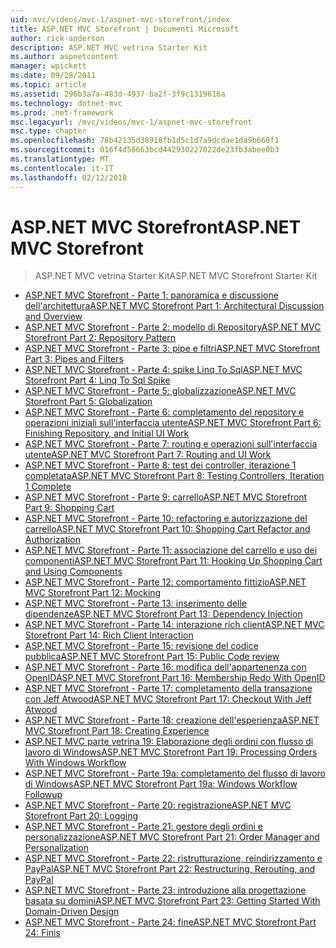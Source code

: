 ```yaml
---
uid: mvc/videos/mvc-1/aspnet-mvc-storefront/index
title: ASP.NET MVC Storefront | Documenti Microsoft
author: rick-anderson
description: ASP.NET MVC vetrina Starter Kit
ms.author: aspnetcontent
manager: wpickett
ms.date: 09/28/2011
ms.topic: article
ms.assetid: 296b3a7a-483d-4937-ba2f-3f9c1319616a
ms.technology: dotnet-mvc
ms.prod: .net-framework
msc.legacyurl: /mvc/videos/mvc-1/aspnet-mvc-storefront
msc.type: chapter
ms.openlocfilehash: 78b42135d38918fb1d5c1d7a9dcdae1da9b660f1
ms.sourcegitcommit: 016f4d58663bcd442930227022de23fb3abee0b3
ms.translationtype: MT
ms.contentlocale: it-IT
ms.lasthandoff: 02/12/2018
---
```

<a name="aspnet-mvc-storefront"></a><span data-ttu-id="d5314-103">ASP.NET MVC Storefront</span><span class="sxs-lookup"><span data-stu-id="d5314-103">ASP.NET MVC Storefront</span></span>
====================
> <span data-ttu-id="d5314-104">ASP.NET MVC vetrina Starter Kit</span><span class="sxs-lookup"><span data-stu-id="d5314-104">ASP.NET MVC Storefront Starter Kit</span></span>


- [<span data-ttu-id="d5314-105">ASP.NET MVC Storefront - Parte 1: panoramica e discussione dell'architettura</span><span class="sxs-lookup"><span data-stu-id="d5314-105">ASP.NET MVC Storefront Part 1: Architectural Discussion and Overview</span></span>](aspnet-mvc-storefront-part-1-architectural-discussion-and-overview.md)
- [<span data-ttu-id="d5314-106">ASP.NET MVC Storefront - Parte 2: modello di Repository</span><span class="sxs-lookup"><span data-stu-id="d5314-106">ASP.NET MVC Storefront Part 2: Repository Pattern</span></span>](aspnet-mvc-storefront-part-2-the-repository-pattern.md)
- [<span data-ttu-id="d5314-107">ASP.NET MVC Storefront - Parte 3: pipe e filtri</span><span class="sxs-lookup"><span data-stu-id="d5314-107">ASP.NET MVC Storefront Part 3: Pipes and Filters</span></span>](aspnet-mvc-storefront-part-3-pipes-and-filters.md)
- [<span data-ttu-id="d5314-108">ASP.NET MVC Storefront - Parte 4: spike Linq To Sql</span><span class="sxs-lookup"><span data-stu-id="d5314-108">ASP.NET MVC Storefront Part 4: Linq To Sql Spike</span></span>](aspnet-mvc-storefront-part-4-linq-to-sql-spike.md)
- [<span data-ttu-id="d5314-109">ASP.NET MVC Storefront - Parte 5: globalizzazione</span><span class="sxs-lookup"><span data-stu-id="d5314-109">ASP.NET MVC Storefront Part 5: Globalization</span></span>](aspnet-mvc-storefront-part-5-globalization.md)
- [<span data-ttu-id="d5314-110">ASP.NET MVC Storefront - Parte 6: completamento del repository e operazioni iniziali sull'interfaccia utente</span><span class="sxs-lookup"><span data-stu-id="d5314-110">ASP.NET MVC Storefront Part 6: Finishing Repository, and Initial UI Work</span></span>](aspnet-mvc-storefront-part-6-finishing-the-repository-and-initial-ui-work.md)
- [<span data-ttu-id="d5314-111">ASP.NET MVC Storefront - Parte 7: routing e operazioni sull'interfaccia utente</span><span class="sxs-lookup"><span data-stu-id="d5314-111">ASP.NET MVC Storefront Part 7: Routing and UI Work</span></span>](aspnet-mvc-storefront-part-7-routing-and-ui-work.md)
- [<span data-ttu-id="d5314-112">ASP.NET MVC Storefront - Parte 8: test dei controller, iterazione 1 completata</span><span class="sxs-lookup"><span data-stu-id="d5314-112">ASP.NET MVC Storefront Part 8: Testing Controllers, Iteration 1 Complete</span></span>](aspnet-mvc-storefront-part-8-testing-controllers-iteration-1-complete.md)
- [<span data-ttu-id="d5314-113">ASP.NET MVC Storefront - Parte 9: carrello</span><span class="sxs-lookup"><span data-stu-id="d5314-113">ASP.NET MVC Storefront Part 9: Shopping Cart</span></span>](aspnet-mvc-storefront-part-9-the-shopping-cart.md)
- [<span data-ttu-id="d5314-114">ASP.NET MVC Storefront - Parte 10: refactoring e autorizzazione del carrello</span><span class="sxs-lookup"><span data-stu-id="d5314-114">ASP.NET MVC Storefront Part 10: Shopping Cart Refactor and Authorization</span></span>](aspnet-mvc-storefront-part-10-shopping-cart-refactor-and-authorization.md)
- [<span data-ttu-id="d5314-115">ASP.NET MVC Storefront - Parte 11: associazione del carrello e uso dei componenti</span><span class="sxs-lookup"><span data-stu-id="d5314-115">ASP.NET MVC Storefront Part 11: Hooking Up Shopping Cart and Using Components</span></span>](aspnet-mvc-storefront-part-11-hooking-up-the-shopping-cart-and-using-components.md)
- [<span data-ttu-id="d5314-116">ASP.NET MVC Storefront - Parte 12: comportamento fittizio</span><span class="sxs-lookup"><span data-stu-id="d5314-116">ASP.NET MVC Storefront Part 12: Mocking</span></span>](aspnet-mvc-storefront-part-12-mocking.md)
- [<span data-ttu-id="d5314-117">ASP.NET MVC Storefront - Parte 13: inserimento delle dipendenze</span><span class="sxs-lookup"><span data-stu-id="d5314-117">ASP.NET MVC Storefront Part 13: Dependency Injection</span></span>](aspnet-mvc-storefront-part-13-dependency-injection.md)
- [<span data-ttu-id="d5314-118">ASP.NET MVC Storefront - Parte 14: interazione rich client</span><span class="sxs-lookup"><span data-stu-id="d5314-118">ASP.NET MVC Storefront Part 14: Rich Client Interaction</span></span>](aspnet-mvc-storefront-part-14-rich-client-interaction.md)
- [<span data-ttu-id="d5314-119">ASP.NET MVC Storefront - Parte 15: revisione del codice pubblica</span><span class="sxs-lookup"><span data-stu-id="d5314-119">ASP.NET MVC Storefront Part 15: Public Code review</span></span>](aspnet-mvc-storefront-part-15-public-code-review.md)
- [<span data-ttu-id="d5314-120">ASP.NET MVC Storefront - Parte 16: modifica dell'appartenenza con OpenID</span><span class="sxs-lookup"><span data-stu-id="d5314-120">ASP.NET MVC Storefront Part 16: Membership Redo With OpenID</span></span>](aspnet-mvc-storefront-part-16-membership-redo-with-openid.md)
- [<span data-ttu-id="d5314-121">ASP.NET MVC Storefront - Parte 17: completamento della transazione con Jeff Atwood</span><span class="sxs-lookup"><span data-stu-id="d5314-121">ASP.NET MVC Storefront Part 17: Checkout With Jeff Atwood</span></span>](aspnet-mvc-storefront-part-17-checkout-with-jeff-atwood.md)
- [<span data-ttu-id="d5314-122">ASP.NET MVC Storefront - Parte 18: creazione dell'esperienza</span><span class="sxs-lookup"><span data-stu-id="d5314-122">ASP.NET MVC Storefront Part 18: Creating Experience</span></span>](aspnet-mvc-storefront-part-18-creating-an-experience.md)
- [<span data-ttu-id="d5314-123">ASP.NET MVC parte vetrina 19: Elaborazione degli ordini con flusso di lavoro di Windows</span><span class="sxs-lookup"><span data-stu-id="d5314-123">ASP.NET MVC Storefront Part 19: Processing Orders With Windows Workflow</span></span>](aspnet-mvc-storefront-part-19-processing-orders-with-windows-workflow.md)
- [<span data-ttu-id="d5314-124">ASP.NET MVC Storefront - Parte 19a: completamento del flusso di lavoro di Windows</span><span class="sxs-lookup"><span data-stu-id="d5314-124">ASP.NET MVC Storefront Part 19a: Windows Workflow Followup</span></span>](aspnet-mvc-storefront-part-19a-windows-workflow-followup.md)
- [<span data-ttu-id="d5314-125">ASP.NET MVC Storefront - Parte 20: registrazione</span><span class="sxs-lookup"><span data-stu-id="d5314-125">ASP.NET MVC Storefront Part 20: Logging</span></span>](aspnet-mvc-storefront-part-20-logging.md)
- [<span data-ttu-id="d5314-126">ASP.NET MVC Storefront - Parte 21: gestore degli ordini e personalizzazione</span><span class="sxs-lookup"><span data-stu-id="d5314-126">ASP.NET MVC Storefront Part 21: Order Manager and Personalization</span></span>](aspnet-mvc-storefront-part-21-order-manager-and-personalization.md)
- [<span data-ttu-id="d5314-127">ASP.NET MVC Storefront - Parte 22: ristrutturazione, reindirizzamento e PayPal</span><span class="sxs-lookup"><span data-stu-id="d5314-127">ASP.NET MVC Storefront Part 22: Restructuring, Rerouting, and PayPal</span></span>](aspnet-mvc-storefront-part-22-restructuring-rerouting-and-paypal.md)
- [<span data-ttu-id="d5314-128">ASP.NET MVC Storefront - Parte 23: introduzione alla progettazione basata su domini</span><span class="sxs-lookup"><span data-stu-id="d5314-128">ASP.NET MVC Storefront Part 23: Getting Started With Domain-Driven Design</span></span>](aspnet-mvc-storefront-part-23-getting-started-with-domain-driven-design.md)
- [<span data-ttu-id="d5314-129">ASP.NET MVC Storefront - Parte 24: fine</span><span class="sxs-lookup"><span data-stu-id="d5314-129">ASP.NET MVC Storefront Part 24: Finis</span></span>](aspnet-mvc-storefront-part-24-finis.md)
